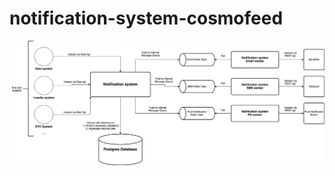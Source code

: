 # notification-system-cosmofeed

![alt text](https://github.com/padas2/notification-system-cosmofeed/blob/master/notification-system-cosmofeed.jpg?raw=true)